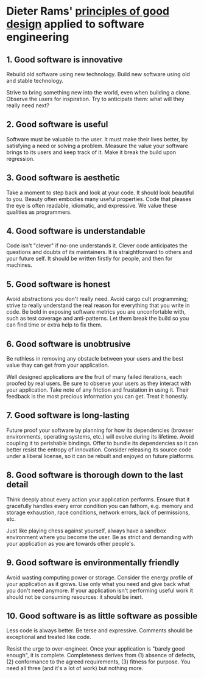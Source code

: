 # Dieter Rams' [principles of good design](https://ifworlddesignguide.com/design-specials/dieter-rams-10-principles-for-good-design) applied to software engineering

## 1. Good software is innovative

Rebuild old software using new technology. Build new software using old and stable technology.

Strive to bring something new into the world, even when building a clone. Observe the users for inspiration. Try to anticipate them: what will they really need next? 

## 2. Good software is useful

Software must be valuable to the user. It must make their lives better, by satisfying a need or solving a problem. Measure the value your software brings to its users and keep track of it. Make it break the build upon regression.

## 3. Good software is aesthetic

Take a moment to step back and look at your code. It should look beautiful to you. Beauty often embodies many useful properties. Code that pleases the eye is often readable, idiomatic, and expressive. We value these qualities as programmers.

## 4. Good software is understandable

Code isn't "clever" if no-one understands it. Clever code anticipates the questions and doubts of its maintainers. It is straightforward to others and your future self. It should be written firstly for people, and then for machines.

## 5. Good software is honest

Avoid abstractions you don't really need. Avoid cargo cult programming; strive to really understand the real reason for everything that you write in code. Be bold in exposing software metrics you are unconfortable with, such as test coverage and anti-patterns. Let them break the build so you can find time or extra help to fix them.

## 6. Good software is unobtrusive

Be ruthless in removing any obstacle between your users and the best value thay can get from your application.

Well designed applications are the fruit of many failed iterations, each proofed by real users. Be sure to observe your users as they interact with your application. Take note of any friction and frustation in using it. Their feedback is the most precious information you can get. Treat it honestly.

## 7. Good software is long-lasting

Future proof your software by planning for how its dependencies (browser environments, operating systems, etc.) will evolve during its lifetime. Avoid coupling it to perishable bindings. Offer to bundle its dependencies so it can better resist the entropy of innovation. Consider releasing its source code under a liberal license, so it can be rebuilt and enjoyed on future platforms.

## 8. Good software is thorough down to the last detail

Think deeply about every action your application performs. Ensure that it gracefully handles every error condition you can fathom, e.g. memory and storage exhaustion, race conditions, network errors, lack of permissions, etc.

Just like playing chess against yourself, always have a sandbox environment where you become the user. Be as strict and demanding with your application as you are towards other people's.

## 9. Good software is environmentally friendly

Avoid wasting computing power or storage. Consider the energy profile of your application as it grows. Use only what you need and give back what you don't need anymore. If your application isn't performing useful work it should not be consuming resources: it should be inert. 

## 10. Good software is as little software as possible

Less code is always better. Be terse and expressive. Comments should be exceptional and treated like code. 

Resist the urge to over-engineer. Once your application is "barely good enough", it is complete. Completeness derives from (1) absence of defects, (2) conformance to the agreed requirements, (3) fitness for purpose. You need all three (and it's a lot of work) but nothing more.
